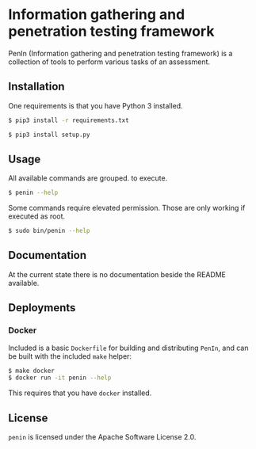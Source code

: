 # Information gathering and penetration testing framework

PenIn (Information gathering and penetration testing framework) is a 
collection of tools to perform various tasks of an assessment.

## Installation

One requirements is that you have Python 3 installed.

```bash
$ pip3 install -r requirements.txt

$ pip3 install setup.py
```

## Usage

All available commands are grouped.
to execute.

```bash
$ penin --help
```

Some commands require elevated permission. Those are only working if executed
as root.

```bash
$ sudo bin/penin --help
```

## Documentation

At the current state there is no documentation beside the README available.

## Deployments

### Docker

Included is a basic `Dockerfile` for building and distributing `PenIn`,
and can be built with the included `make` helper:

```bash
$ make docker
$ docker run -it penin --help
```

This requires that you have `docker` installed.

## License

`penin` is licensed under the Apache Software License 2.0.
